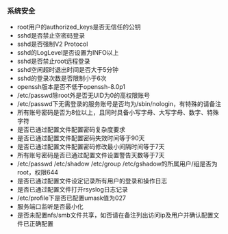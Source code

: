 ### 系统安全

- root用户的authorized_keys是否无信任的公钥
- sshd是否禁止空密码登录
- sshd是否强制V2 Protocol
- sshd的LogLevel是否设置为INFO以上
- sshd是否禁止root远程登录
- sshd空闲超时退出时间是否大于5分钟
- sshd的登录次数是否限制小于6次
- openssh版本是否不低于openssh-8.0p1
- /etc/passwd除root外是否无UID为0的高权限账号
- /etc/passwd下无需登录的服务账号是否均为/sbin/nologin，有特殊的请备注
- 所有账号密码是否为8位以上，且同时具备小写字母、大写字母、数字、特殊字符
- 是否已通过配置文件配置密码复杂度要求
- 是否已通过配置文件配置密码失效时间等于90天
- 是否已通过配置文件配置密码修改最小间隔时间等于7天
- 所有账号密码是否已通过配置文件设置警告天数等于7天
- /etc/passwd /etc/shadow /etc/group /etc/gshadow的所属用户/组是否为root，权限644
- 是否已通过配置文件设定记录所有用户的登录和操作日志
- 是否已通过配置文件打开rsyslog日志记录
- /etc/profile下是否已配置umask值为027
- 服务端口监听是否最小化
- 是否未配置nfs/smb文件共享，如否请在备注列出访问ip及用户并确认配置文件已正确配置